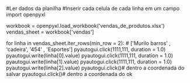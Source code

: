 #Ler dados da planilha
#Inserir cada celula de cada linha em um campo
import openpyxl

workbook = openpyxl.load_workbook('vendas_de_produtos.xlsx')
vendas_sheet = workbook['vendas']

for linha in vendas_sheet.iter_rows(min_row = 2):
    # ['Murilo barros' , 'cadeira', '454' , 'Esportes']
    pyautogui.click(1111,111, duration = 1.0)
    pyautogui.write(linha[0].value)
    pyautogui.click(1111,111, duration = 1.0)
    pyautogui.write(linha[1].value)
    pyautogui.click(1111,111, duration = 1.0)
    pyautogui.write(linha[2].value)
    pyautogui.click()# dentro a coordenada do salvar
    pyautogui.click()# dentro a coordenada do ok

